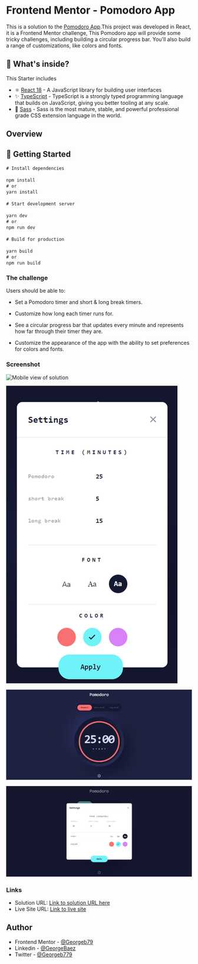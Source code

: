 # Frontend Mentor - Pomodoro App

This is a solution to the [Pomodoro App](https://www.frontendmentor.io/challenges/pomodoro-app-KBFnycJ6G).This project was developed in React, it is a Frontend Mentor challenge, This Pomodoro app will provide some tricky challenges, including building a circular progress bar. You'll also build a range of customizations, like colors and fonts.

## 🧐 What's inside?

This Starter includes

- ⚛️ [React 18](https://reactjs.org/) - A JavaScript library for building user interfaces
- ✨ [TypeScript](https://www.typescriptlang.org/) - TypeScript is a strongly typed programming language that builds on JavaScript, giving you better tooling at any scale.
- 🎉 [Sass](https://sass-lang.com/) - Sass is the most mature, stable, and powerful professional grade CSS extension language in the world.


## Overview

## 🚀 Getting Started

```
# Install dependencies

npm install
# or
yarn install

# Start development server

yarn dev
# or
npm run dev

# Build for production

yarn build
# or
npm run build
```

### The challenge

Users should be able to:
- Set a Pomodoro timer and short & long break timers.

- Customize how long each timer runs for.

- See a circular progress bar that updates every minute and represents how far through their timer they are.

- Customize the appearance of the app with the ability to set preferences for colors and fonts.

### Screenshot

![Mobile view of solution](./public/screenshots/mobile.png.png)

![Mobile active view of solution](./public/screenshots/mobile-active.png)

![Desktop view of solution](./public/screenshots/desktop.png)

![Desktop active view of solution](./public/screenshots/desktop-active.png)

### Links

- Solution URL: [Link to solution URL here](https://www.frontendmentor.io/solutions/pomodoro-app-Prwcahk78f)
- Live Site URL: [Link to live site](https://pomodoro-gb.netlify.app/)

## Author

- Frontend Mentor - [@Georgeb79](https://www.frontendmentor.io/profile/Georgeb779)
- Linkedin - [@GeorgeBaez](https://www.linkedin.com/in/george-baez/)
- Twitter - [@Georgeb779](https://twitter.com/Georgeb779)
